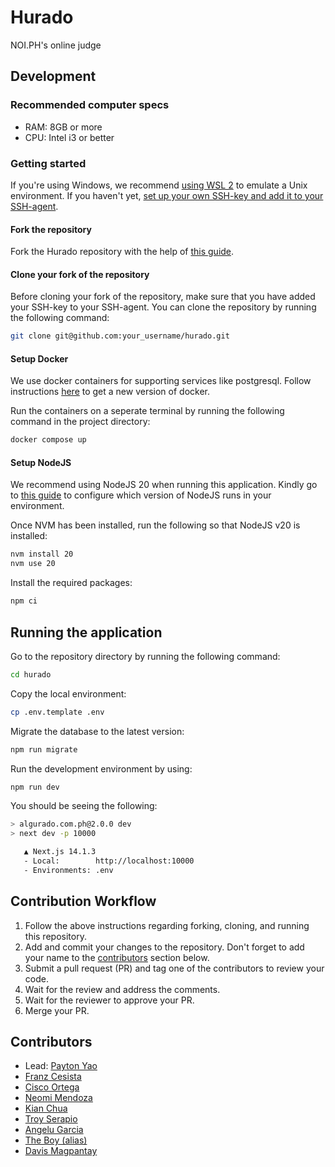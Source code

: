 # Hurado

NOI.PH's online judge

## Development

### Recommended computer specs

- RAM: 8GB or more
- CPU: Intel i3 or better

### Getting started

If you're using Windows, we recommend [using WSL 2](https://learn.microsoft.com/en-us/windows/wsl/install) to emulate a Unix environment. If you haven't yet, [set up your own SSH-key and add it to your SSH-agent](https://docs.github.com/en/authentication/connecting-to-github-with-ssh/generating-a-new-ssh-key-and-adding-it-to-the-ssh-agent).

#### Fork the repository

Fork the Hurado repository with the help of [this guide](https://docs.github.com/en/get-started/quickstart/fork-a-repo).

#### Clone your fork of the repository

Before cloning your fork of the repository, make sure that you have added your SSH-key to your SSH-agent. You can clone the repository by running the following command:

```bash
git clone git@github.com:your_username/hurado.git
```

#### Setup Docker

We use docker containers for supporting services like postgresql. Follow instructions [here](https://docs.docker.com/engine/install/) to get a new version of docker.


Run the containers on a seperate terminal by running the following command in the project directory:

```bash
docker compose up
```

#### Setup NodeJS

We recommend using NodeJS 20 when running this application. Kindly go to [this guide](https://github.com/nvm-sh/nvm?tab=readme-ov-file#installing-and-updating) to configure which version of NodeJS runs in your environment.

Once NVM has been installed, run the following so that NodeJS v20 is installed:

```bash
nvm install 20
nvm use 20
```

Install the required packages:

```bash
npm ci
```

## Running the application

Go to the repository directory by running the following command:

```bash
cd hurado
```

Copy the local environment:

```bash
cp .env.template .env
```

Migrate the database to the latest version:

```bash
npm run migrate
```

Run the development environment by using:

```bash
npm run dev
```

You should be seeing the following:

```bash
> algurado.com.ph@2.0.0 dev
> next dev -p 10000

   ▲ Next.js 14.1.3
   - Local:        http://localhost:10000
   - Environments: .env
```

## Contribution Workflow

1. Follow the above instructions regarding forking, cloning, and running this repository.
2. Add and commit your changes to the repository. Don't forget to add your name to the [contributors](#contributors) section below.
4. Submit a pull request (PR) and tag one of the contributors to review your code.
5. Wait for the review and address the comments.
6. Wait for the reviewer to approve your PR.
7. Merge your PR.

## Contributors

- Lead: [Payton Yao](https://github.com/jabbawookiees)
- [Franz Cesista](https://github.com/leloykun)
- [Cisco Ortega](https://github.com/gfmortega)
- [Neomi Mendoza](https://github.com/nimendoza)
- [Kian Chua](https://github.com/Quantum-K9)
- [Troy Serapio](https://github.com/tdserapio)
- [Angelu Garcia](https://github.com/devByGelu)
- [The Boy (alias)](https://github.com/RedBlazerFlame)
- [Davis Magpantay](https://github.com/dexva)

